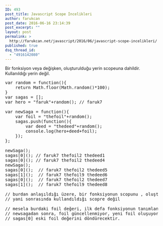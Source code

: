 ```yaml
---
ID: 493
post_title: Javascript Scope İncelikleri
author: farukcan
post_date: 2016-06-16 23:14:39
post_excerpt: ""
layout: post
permalink: >
  http://farukcan.net/javascript/2016/06/javascript-scope-incelikleri/
published: true
dsq_thread_id:
  - "4916142080"
---
```

Bir fonksiyon veya değişken, oluşturulduğu yerin scopeuna dahildir. Kullanıldığı yerin değil.
<pre lang="javascript">var random = function(){
	return Math.floor(Math.random()*100);
}
var sagas = [];
var hero = "faruk"+random(); // faruk7

var newSaga = function(){
	var foil = "thefoil"+random();
	sagas.push(function(){
		var deed = "thedeed"+random();
		console.log(hero+deed+foil);
	});
};

newSaga();
sagas[0](); // faruk7 thefoil2 thedeed1
sagas[0](); // faruk7 thefoil2 thedeed4
newSaga();
sagas[0]();  // faruk7 thefoil2 thedeed5
sagas[1]();  // faruk7 thefoil9 thedeed6
sagas[0]();  // faruk7 thefoil2 thedeed7
sagas[1]();  // faruk7 thefoil9 thedeed8

// burdan anlaşıldığı üzere, bir fonksiyonun scopunu , oluşturulduğu yer belirliyor.
// yani sonrasında kullandıldığı scopre değil

// mesela burdaki foil değeri, ilk defa fonksiyonun tanımlandığı foil değeri
// newsagadan sonra, foil güncellenmiyor, yeni foil oluşuyor. 
// sagas[0] eski foil değerini döndürecektir.</pre>